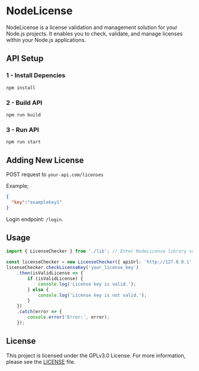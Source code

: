 # NodeLicense
NodeLicense is a license validation and management solution for your Node.js projects. It enables you to check, validate, and manage licenses within your Node.js applications.

## API Setup
### 1 - Install Depencies
```
npm install
```

### 2 - Build API
```
npm run build
```

### 3 - Run API
```
npm run start
```

## Adding New License
POST request to `your-api.com/licenses`

Example;
```json
{
  "key":"examplekey1"
}
```

Login endpoint: `/login`.

## Usage
```typescript
import { LicenseChecker } from './lib'; // Enter NodeLicense library script.

const licenseChecker = new LicenseChecker({ apiUrl: 'http://127.0.0.1' });
licenseChecker.checkLicenseKey('your_license_key')
    .then(isValidLicense => {
        if (isValidLicense) {
            console.log('License key is valid.');
        } else {
            console.log('License key is not valid.');
        }
    })
    .catch(error => {
        console.error('Error:', error);
    });
```

## License
This project is licensed under the GPLv3.0 License. For more information, please see the [LICENSE](LICENSE) file.
